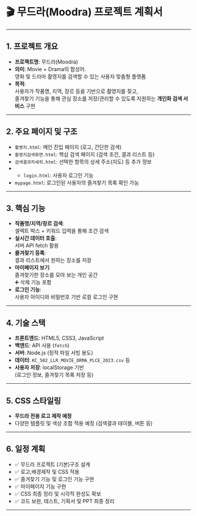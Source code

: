 # 🎬 무드라(Moodra) 프로젝트 계획서

---

## 1. 프로젝트 개요

- **프로젝트명**: 무드라(Moodra)
- **의미**: Movie + Drama의 합성어.  
  영화 및 드라마 촬영지를 검색할 수 있는 사용자 맞춤형 플랫폼
- **목적**:  
  사용자가 작품명, 지역, 장르 등을 기반으로 촬영지를 찾고,  
  즐겨찾기 기능을 통해 관심 장소를 저장/관리할 수 있도록 지원하는 **개인화 검색 서비스** 구현

---

## 2. 주요 페이지 및 구조

- `촬영지.html`: 메인 진입 페이지 (로고, 간단한 검색)
- `촬영지검색화면.html`: 핵심 검색 페이지 (검색 조건, 결과 리스트 등)
- `검색결과자세히.html`: 선택한 항목의 상세 주소(지도) 등 추가 정보
- - `login.html`: 사용자 로그인 기능
- `mypage.html`: 로그인된 사용자의 즐겨찾기 목록 확인 가능

---

## 3. 핵심 기능

- **작품명/지역/장르 검색**:  
  셀렉트 박스 + 키워드 입력을 통해 조건 검색
- **실시간 데이터 호출**:  
  서버 API fetch 활용
- **즐겨찾기 등록**:  
  결과 리스트에서 원하는 장소를 저장
- **마이페이지 보기**:  
  즐겨찾기한 장소를 모아 보는 개인 공간  
  ➕ 삭제 기능 포함
- **로그인 기능**:  
  사용자 아이디와 비밀번호 기반 로컬 로그인 구현

---

## 4. 기술 스택

- **프론트엔드**: HTML5, CSS3, JavaScript
- **백엔드**: API 사용 (`fetch`)
- **서버**: Node.js (정적 파일 서빙 용도)
- **데이터**: `KC_502_LLR_MOVIE_DRMA_PLCE_2023.csv` 등
- **사용자 저장**: localStorage 기반  
  (로그인 정보, 즐겨찾기 목록 저장 등)

---

## 5. CSS 스타일링

- **무드라 전용 로고 제작 예정**
- 다양한 템플릿 및 색상 조합 적용 예정 (검색결과 테이블, 버튼 등)

---

## 6. 일정 계획

- ✅ 무드라 프로젝트 (기본)구조 설계
- ✅ 로고,배경제작 및 CSS 적용
- ✅ 즐겨찾기 기능 및 로그인 기능 구현
- ✅ 마이페이지 기능 구현
- ✅ CSS 최종 정리 및 시각적 완성도 확보
- ✅ 코드 보완, 테스트, 기획서 및 PPT 최종 정리

--- 


